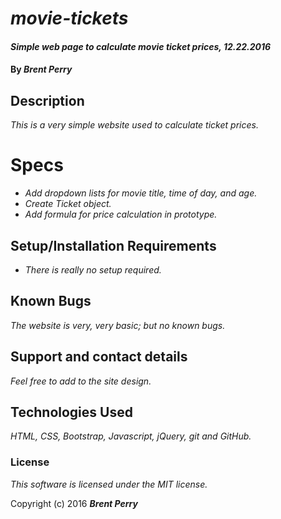 # _movie-tickets_

#### _Simple web page to calculate movie ticket prices, 12.22.2016_

#### By _**Brent Perry**_

## Description

_This is a very simple website used to calculate ticket prices._

# Specs

* _Add dropdown lists for movie title, time of day, and age._
* _Create Ticket object._
* _Add formula for price calculation in prototype._

## Setup/Installation Requirements

* _There is really no setup required._

## Known Bugs

_The website is very, very basic; but no known bugs._

## Support and contact details

_Feel free to add to the site design._

## Technologies Used

_HTML, CSS, Bootstrap, Javascript, jQuery, git and GitHub._

### License

*This software is licensed under the MIT license.*

Copyright (c) 2016 **_Brent Perry_**
